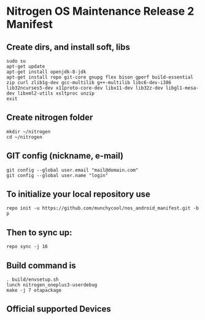 Nitrogen OS Maintenance Release 2 Manifest
====================

Create dirs, and install soft, libs
-----------------------------------

    sudo su
    apt-get update
    apt-get install openjdk-8-jdk
    apt-get install repo git-core gnupg flex bison gperf build-essential zip curl zlib1g-dev gcc-multilib g++-multilib libc6-dev-i386 lib32ncurses5-dev x11proto-core-dev libx11-dev lib32z-dev libgl1-mesa-dev libxml2-utils xsltproc unzip
    exit

Create nitrogen folder
----------------------

    mkdir ~/nitrogen
    cd ~/nitrogen

GIT config (nickname, e-mail)
-----------------------------

    git config --global user.email "mail@domain.com"
    git config --global user.name "login"

To initialize your local repository use
---------------------------------------

    repo init -u https://github.com/munchycool/nos_android_manifest.git -b p

Then to sync up:
----------------

    repo sync -j 16

Build command is
----------------
    . build/envsetup.sh
    lunch nitrogen_oneplus3-userdebug
    make -j 7 otapackage

Official supported Devices
-----------------

